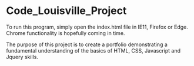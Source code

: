 # Code_Louisville_Project

To run this program, simply open the index.html file in IE11, Firefox or Edge. Chrome functionality is hopefully coming in time.

The purpose of this project is to create a portfolio demonstrating a fundamental understanding of the basics of HTML, CSS, Javascript and Jquery skills. 
